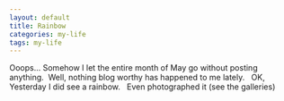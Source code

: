 ```yaml
---
layout: default
title: Rainbow
categories: my-life
tags: my-life
---
```

Ooops... Somehow I let the entire month of May go without posting anything.&nbsp; Well, nothing blog worthy has happened to me lately.&nbsp;&nbsp; OK, Yesterday I did see a rainbow.&nbsp;&nbsp; Even photographed it (see the galleries)